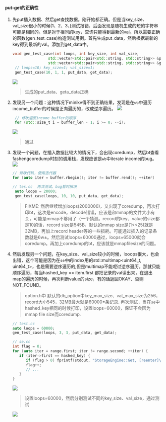 

#### put-get的正确性

1. 先put插入数据、然后get查找数据。刚开始都正确。但是当key_size、val_size很小的时候(1、2、3、)测试报错，后面发现是随机生成的短的字符串可能是相同的。但是对于相同的key，查询只能得到最新的val。所以需要正确的函数(gen_test_case)构造测试用例。首先生成put_data，然后根据最新的key得到最新的val。添加到get_data中。
   ```cpp
   void gen_test_case(int loops, int key_size, int val_size,
                   std::vector<std::pair<std::string, std::string>> &put_data,
                   std::vector<std::pair<std::string, std::string>> &get_data);
    // loops=10; key_size=1; val_size=1;               
    gen_test_case(10, 1, 1, put_data, get_data);
   ```
   ![](2022-10-25-14-54-54.png)
   > 生成的put_data、geta_data正确

   
2. 发现另一个问题：这种情况下minikv得不到正确结果，发现是在`wb`中遍历income_buffer的时候是正向遍历的，改成逆序遍历。
   ![](2022-10-25-14-56-25.png)
   ```cpp
    // 修改遍历income_buffer的顺序
    for (std::size_t i = buffer_len - 1; i >= 0; --i);
   ```
   ![](2022-10-25-15-01-03.png)
   > 通过
3. 发现一个问题，在插入数据比较大的情况下，会出现coredump，然后bt查看fashengcoredump时刻的调用栈，发现应该是`wb`中iterate income的bug。
   ![](2022-10-25-16-27-33.png)
   ```cpp
   // 修改代码，使用迭代器
   for (auto iter = buffer.rbegin(); iter != buffer.rend(); ++iter)
   ```

   ```cpp
   // tes.cc  再次测试，bug暂时解决
    auto loops = 20000;
    gen_test_case(loops, 10, 10, put_data, get_data);
   ```

   > FIXME: 然后继续增加loops(2000000)，又出现了coredump，再次打印bt，这次是encode，decode错误，应该是和mmap的文件大小有关，可能是mmap不够用了（一个猜测。record的key、value的size都是10的话，record size是545B，默认的mmap size是(1<<25)就是32MB，再加上record header等的一些损耗。可能通过插入的记录条数就是6w±。然后测试loops=60000通过，loops=65000就会coredump。再加上coredump的bt，应该就是mmapfilesize的问题。

4. 然后发现另一个问题，在key_size、val_size较小的时候，looops很大，也会出错，这个可能是因为在`se`中的index用的std::multimap<uint64_t, uint64_t>，也是需要逆序遍历的,但是multimap不能呢过逆序遍历。那就只能顺序遍历，每当hashed_key == item.first 都把记录的val读出来，在退出map的遍历的时候，再次判断value的size，有的话返回OKAY、否则NOT_FOUND。
   > option.h中 默认的db_option中key_max_size、val_max_size为256，record大小545，32MB最大就是60000±条记录.
   > 再次测试，当在`se`中 hashed_key相同的时候打印，设置loops=60000，保证不会因为mmap file size而coredump.
   ```cpp
   // test.cc
   auto loops = 60000;
   gen_test_case(loops, 3, 3, put_data, get_data);

   // se.cc
   int flag = 0;
   for (auto iter = range.first; iter != range.second; ++iter) {
      if (iter->first == hashed_key) {
         if (flag > 0) fprintf(stdout, "StorageEngine::Get, [reenter]\n");
         flag++;
         // ...
      }
   }
   ```
   ![](2022-10-25-17-31-45.png)

   > 设置loops=60000，然后分别测试不同的key_size、val_size，通过测试
   
   ![](2022-10-25-17-49-11.png)